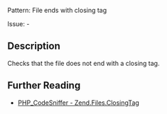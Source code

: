 Pattern: File ends with closing tag

Issue: -

## Description

Checks that the file does not end with a closing tag.

## Further Reading

* [PHP_CodeSniffer - Zend.Files.ClosingTag](https://github.com/squizlabs/PHP_CodeSniffer/blob/master/src/Standards/Zend/Sniffs/Files/ClosingTagSniff.php)